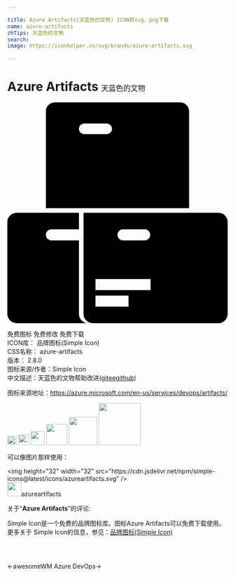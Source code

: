 ```yaml
---

title: Azure Artifacts(天蓝色的文物) ICON转svg、png下载
name: azure-artifacts
zhTips: 天蓝色的文物
search: 
image: https://iconhelper.cn/svg/brands/azure-artifacts.svg

---
```


# Azure Artifacts  <small style="font-size: 60%;font-weight: 100">天蓝色的文物</small>

<div id="svg" class="svg-wrap">
<svg role="img" xmlns="http://www.w3.org/2000/svg" viewBox="0 0 24 24"><title>Azure Artifacts icon</title><path d="M5.2 0c-.552 0-1 .43-1 .958V11.5h15.6V.958c0-.529-.448-.958-1-.958H5.2zm3.2 2.3h2.4c.331 0 .6.257.6.575a.588.588 0 0 1-.6.575H8.4a.588.588 0 0 1-.6-.575c0-.318.269-.575.6-.575zM1.064 12C.476 12 0 12.448 0 13v10c0 .552.476 1 1.064 1H8.8a1 1 0 0 1-1-1v-8h-3a.6.6 0 1 1 0-1.201h3V12H1.064z M23 12H8.299v11c0 .552.477 1 1.064 1H23a1 1 0 0 0 1-1V13a1 1 0 0 0-1-1zm-9.8 10.2H9.6V21h3.6v1.2zm2.4-1.8h-6v-1.2h6v1.2zM15 15h-2.4a.6.6 0 0 1 0-1.201H15A.602.602 0 0 1 15 15z"/></svg>
</div>
<detail full-name='azure-artifacts'></detail>

<div class="detail-page">
<p>
<span><span class="badge-success badge">免费图标</span> <span class="badge-success badge">免费修改</span>  <span class="badge-success badge">免费下载</span> </span>
<br/>
<span>
ICON库：
<span class="badge-secondary badge">品牌图标(Simple Icon)</span> 
</span>
<br/>
<span>
CSS名称：
<span class="badge-secondary badge">azure-artifacts</span> 
</span>

<br/>
<span>
版本：
<span class="badge-secondary badge">2.8.0</span> 
</span>
<br/>
<span>图标来源/作者：<span class="badge-light badge">Simple Icon</span></span> 
<br/>
<span class="zh-detail">中文描述：<span class="badge-primary badge">天蓝色的文物</span><span class="help-link"><span>帮助改进</span>(<a href="https://gitee.com/liuwave/icon-helper/edit/master/json/brands/azure-artifacts.json" target="_blank" rel="noopener noreferrer">gitee</a><a href="https://github.com/liuwave/icon-helper/edit/master/json/brands/azure-artifacts.json" target="_blank" rel="noopener noreferrer">github</a></span>)</span><br/>
</p>
</div><div class="description description alert alert-light"><p>图标来源地址：<a href="https://azure.microsoft.com/en-us/services/devops/artifacts/" target="_blank" rel="noopener noreferrer">https://azure.microsoft.com/en-us/services/devops/artifacts/</a></p></div>
<div class="alert alert-dark">
<img height="21" width="21" src="https://cdn.jsdelivr.net/npm/simple-icons@latest/icons/azureartifacts.svg" />
<img height="24" width="24" src="https://cdn.jsdelivr.net/npm/simple-icons@latest/icons/azureartifacts.svg" />
<img height="32" width="32" src="https://cdn.jsdelivr.net/npm/simple-icons@latest/icons/azureartifacts.svg" />
<img height="48" width="48" src="https://cdn.jsdelivr.net/npm/simple-icons@latest/icons/azureartifacts.svg" />
<img height="64" width="64" src="https://cdn.jsdelivr.net/npm/simple-icons@latest/icons/azureartifacts.svg" />
<img height="96" width="96" src="https://cdn.jsdelivr.net/npm/simple-icons@latest/icons/azureartifacts.svg" />

</div>
<div>
  <p>可以像图片那样使用：    
  </p>
  <div class="alert alert-primary" style="font-size: 14px">
    &lt;img height="32" width="32" src="https://cdn.jsdelivr.net/npm/simple-icons@latest/icons/azureartifacts.svg" /&gt;
    <copy-btn content='<img height="32" width="32" src="https://cdn.jsdelivr.net/npm/simple-icons@latest/icons/azureartifacts.svg" />'></copy-btn>
  </div>
  <div class="alert alert-secondary">
    <img height="32" width="32" src="https://cdn.jsdelivr.net/npm/simple-icons@latest/icons/azureartifacts.svg" />azureartifacts
    <copy-btn content="azureartifacts" btn-title="复制图标名称"></copy-btn>
  </div>
</div>
<div class="icon-detail__container">
<p>关于“<b>Azure Artifacts</b>”的评论:</p>
</div>
<Vssue title="关于“Azure Artifacts”的评论" />
<div><p>Simple Icon是一个免费的品牌图标库。图标Azure Artifacts可以免费下载使用。更多关于  Simple Icon的信息，参见：<a target="_blank" href="https://iconhelper.cn/brands.html">品牌图标(Simple Icon)</a>
</p></div>


<div style="padding:2rem 0 " class="page-nav"><p class="inner"><span class="prev">←<router-link to="/icon/awesomewm.html">awesomeWM</router-link></span> <span class="next"><router-link to="/icon/azure-devops.html">Azure DevOps</router-link>→</span></p></div>
